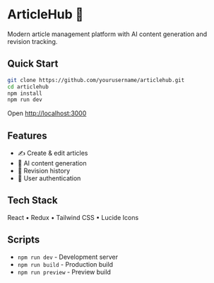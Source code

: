# ArticleHub 📝

Modern article management platform with AI content generation and revision tracking.

## Quick Start

```bash
git clone https://github.com/yourusername/articlehub.git
cd articlehub
npm install
npm run dev
```

Open [http://localhost:3000](http://localhost:3000)

## Features

- ✍️ Create & edit articles
- 🤖 AI content generation  
- 📝 Revision history
- 🔐 User authentication

## Tech Stack

React • Redux • Tailwind CSS • Lucide Icons

## Scripts

- `npm run dev` - Development server
- `npm run build` - Production build
- `npm run preview` - Preview build
